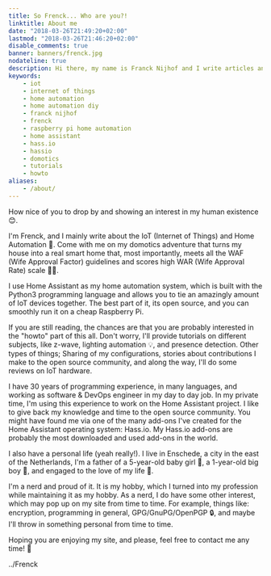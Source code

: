 ```yaml
---
title: So Frenck... Who are you?!
linktitle: About me
date: "2018-03-26T21:49:20+02:00"
lastmod: "2018-03-26T21:46:20+02:00"
disable_comments: true
banner: banners/frenck.jpg
nodateline: true
description: Hi there, my name is Franck Nijhof and I write articles and tutorials about IoT, Home Automation, Home Assistant, and my opinions. I guess you came to my site to learn more about ...
keywords:
    - iot
    - internet of things
    - home automation
    - home automation diy
    - franck nijhof
    - frenck
    - raspberry pi home automation
    - home assistant
    - hass.io
    - hassio
    - domotics
    - tutorials
    - howto
aliases:
    - /about/
---
```


How nice of you to drop by and showing an interest in my human existence
:blush:.

I'm Frenck, and I mainly write about the IoT (Internet of Things) and Home
Automation :house_with_garden:. Come with me on my domotics adventure that
turns my house into a real smart home that, most importantly,
meets all the WAF (Wife Approval Factor) guidelines and
scores high WAR (Wife Approval Rate) scale :ok_woman:.

I use Home Assistant as my home automation system, which is built with the
Python3 programming language and allows you to tie an amazingly amount of IoT
devices together. The best part of it, its open source, and you can smoothly
run it on a cheap Raspberry Pi.

If you are still reading, the chances are that you are probably interested in
the "howto" part of this all. Don't worry, I'll provide tutorials on different
subjects, like z-wave, lighting automation :bulb:, and presence detection. Other
types of things; Sharing of my configurations, stories about contributions I
make to the open source community, and along the way, I'll do some reviews on
IoT hardware.

I have 30 years of programming experience, in many languages, and working as
software & DevOps engineer in my day to day job. In my private time, I'm using
this experience to work on the Home Assistant project. I like to give
back my knowledge and time to the open source community. You might have found
me via one of the many add-ons I've created for the Home Assistant operating
system: Hass.io. My Hass.io add-ons are probably the most downloaded and used
add-ons in the world.

I also have a personal life (yeah really!). I live in Enschede, a city in the
east of the Netherlands, I'm a father of a 5-year-old baby girl :girl:,
a 1-year-old big boy :baby:, and engaged to the love of my life :couple_with_heart:. 

I'm a nerd and proud of it. It is my hobby, which I turned into my profession
while maintaining it as my hobby. As a nerd, I do have some other interest,
which may pop up on my site from time to time. For example, things like:
encryption, programming in general, GPG/GnuPG/OpenPGP :lock:, and maybe I'll
throw in something personal from time to time.

Hoping you are enjoying my site, and please, feel free to contact me any time!
:punch:

../Frenck